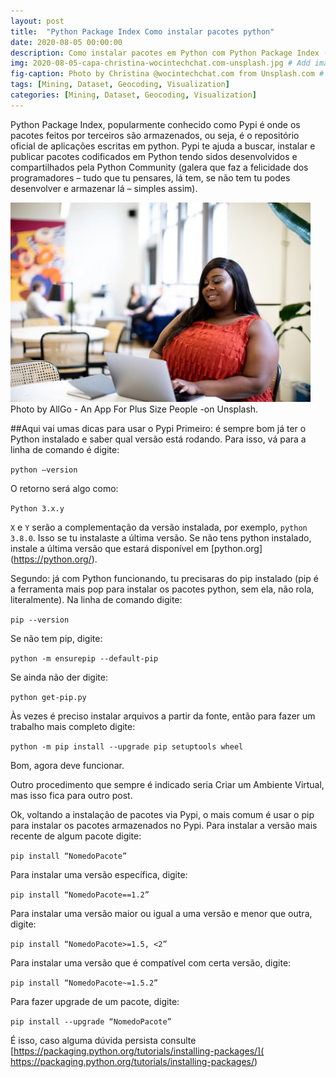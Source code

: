 ```yaml
---
layout: post
title:  "Python Package Index Como instalar pacotes python"
date: 2020-08-05 00:00:00
description: Como instalar pacotes em Python com Python Package Index (pypi)
img: 2020-08-05-capa-christina-wocintechchat.com-unsplash.jpg # Add image post (optional)
fig-caption: Photo by Christina @wocintechchat.com from Unsplash.com # Add figcaption (optional)
tags: [Mining, Dataset, Geocoding, Visualization]
categories: [Mining, Dataset, Geocoding, Visualization]
---
```


Python Package Index, popularmente conhecido como Pypi é onde os pacotes feitos por terceiros são armazenados, ou seja, é o repositório oficial de aplicações escritas em python. Pypi te ajuda a buscar, instalar e publicar pacotes codificados em Python tendo sidos desenvolvidos e compartilhados pela Python Community (galera que faz a felicidade dos programadores – tudo que tu pensares, lá tem, se não tem tu podes desenvolver e armazenar lá – simples assim).

<div style="width: 600px;">
 <a href="/assets/img/2020-08/2020-08-05-pypi.jpg"> <img src="/assets/img/2020-08/2020-08-05-pypi.jpg" width="480px"></a>
</div>
Photo by AllGo - An App For Plus Size People -on Unsplash.

##Aqui vai umas dicas para usar o Pypi
Primeiro: é sempre bom já ter o Python instalado e saber qual versão está rodando. Para isso, vá para a linha de comando é digite:

`python –version`

O retorno será algo como:

`Python 3.x.y`

`X` e `Y` serão a complementação da versão instalada, por exemplo, `python 3.8.0`.
Isso se tu instalaste a última versão. Se não tens python instalado, instale a última versão que estará disponível em [python.org] (https://python.org/).

Segundo: já com Python funcionando, tu precisaras do pip instalado (pip é a ferramenta mais pop para instalar os pacotes python, sem ela, não rola, literalmente). Na linha de comando digite:

`pip --version`

Se não tem pip, digite:

`python -m ensurepip --default-pip`

Se ainda não der digite:

`python get-pip.py`

Às vezes é preciso instalar arquivos a partir da fonte, então para fazer um trabalho mais completo digite:

`python -m pip install --upgrade pip setuptools wheel`

Bom, agora deve funcionar.

Outro procedimento que sempre é indicado seria Criar um Ambiente Virtual, mas isso fica para outro post.

Ok, voltando a instalação de pacotes via Pypi, o mais comum é usar o pip para instalar os pacotes armazenados no Pypi.
Para instalar a versão mais recente de algum pacote digite:

`pip install “NomedoPacote”`

Para instalar uma versão específica, digite:

`pip install “NomedoPacote==1.2”`

Para instalar uma versão maior ou igual a uma versão e menor que outra, digite:

`pip install “NomedoPacote>=1.5, <2”`

Para instalar uma versão que é compatível com certa versão, digite:

`pip install “NomedoPacote~=1.5.2”`

Para fazer upgrade de um pacote, digite:

`pip install --upgrade “NomedoPacote”`

É isso, caso alguma dúvida persista consulte [https://packaging.python.org/tutorials/installing-packages/]( https://packaging.python.org/tutorials/installing-packages/)
